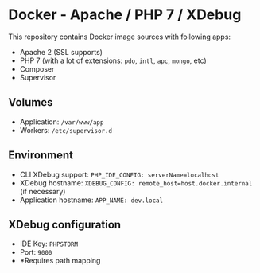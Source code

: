 # Docker - Apache / PHP 7 / XDebug

This repository contains Docker image sources with following apps:

- Apache 2 (SSL supports)
- PHP 7 (with a lot of extensions: `pdo`, `intl`, `apc`, `mongo`, etc)
- Composer
- Supervisor

## Volumes

- Application: `/var/www/app`
- Workers: `/etc/supervisor.d`

## Environment

- CLI XDebug support: `PHP_IDE_CONFIG: serverName=localhost`
- XDebug hostname: `XDEBUG_CONFIG: remote_host=host.docker.internal` (if necessary)
- Application hostname: `APP_NAME: dev.local`

## XDebug configuration

- IDE Key: `PHPSTORM`
- Port: `9000`
- *Requires path mapping